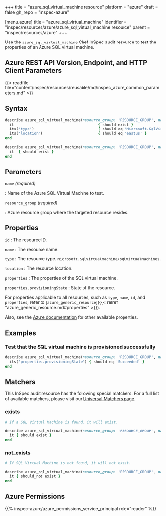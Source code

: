 +++
title = "azure_sql_virtual_machine resource"
platform = "azure"
draft = false
gh_repo = "inspec-azure"

[menu.azure]
title = "azure_sql_virtual_machine"
identifier = "inspec/resources/azure/azure_sql_virtual_machine resource"
parent = "inspec/resources/azure"
+++

Use the `azure_sql_virtual_machine` Chef InSpec audit resource to test the properties of an Azure SQL virtual machine.

## Azure REST API Version, Endpoint, and HTTP Client Parameters

{{< readfile file="content/inspec/resources/reusable/md/inspec_azure_common_parameters.md" >}}

## Syntax

```ruby
describe azure_sql_virtual_machine(resource_group: 'RESOURCE_GROUP', name: 'SQL_VM_NAME') do
  it                                      { should exist }
  its('type')                             { should eq 'Microsoft.SqlVirtualMachine/sqlVirtualMachines' }
  its('location')                         { should eq 'eastus' }
end
```

```ruby
describe azure_sql_virtual_machine(resource_group: 'RESOURCE_GROUP', name: 'SQL_VM_NAME') do
  it  { should exist }
end
```

## Parameters

`name` _(required)_

: Name of the Azure SQL Virtual Machine to test.

`resource_group` _(required)_

: Azure resource group where the targeted resource resides.

## Properties

`id`
: The resource ID.

`name`
: The resource name.

`type`
: The resource type. `Microsoft.SqlVirtualMachine/sqlVirtualMachines`.

`location`
: The resource location.

`properties`
: The properties of the SQL virtual machine.

`properties.provisioningState`
: State of the resource.

For properties applicable to all resources, such as `type`, `name`, `id`, and `properties`, refer to [`azure_generic_resource`]({{< relref "azure_generic_resource.md#properties" >}}).

Also, see the [Azure documentation](https://docs.microsoft.com/en-us/rest/api/compute/virtual-machines/get) for other available properties.

## Examples

### Test that the SQL virtual machine is provisioned successfully

```ruby
describe azure_sql_virtual_machine(resource_group: 'RESOURCE_GROUP', name: 'SQL_VM_NAME') do
  its('properties.provisioningState') { should eq 'Succeeded' }
end
```

## Matchers

This InSpec audit resource has the following special matchers. For a full list of available matchers, please visit our [Universal Matchers page](/inspec/matchers/).

### exists

```ruby
# If a SQL Virtual Machine is found, it will exist.

describe azure_sql_virtual_machine(resource_group: 'RESOURCE_GROUP', name: 'SQL_VM_NAME') do
  it { should exist }
end
```

### not_exists

```ruby
# If SQL Virtual Machine is not found, it will not exist.

describe azure_sql_virtual_machine(resource_group: 'RESOURCE_GROUP', name: 'SQL_VM_NAME') do
  it { should_not exist }
end
```

## Azure Permissions

{{% inspec-azure/azure_permissions_service_principal role="reader" %}}
